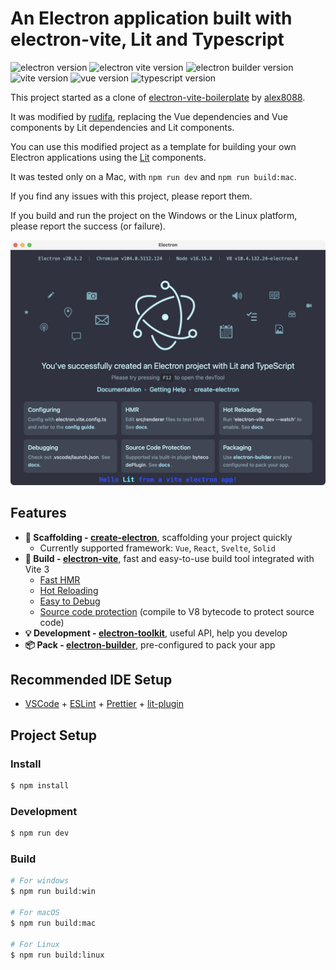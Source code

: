 # An Electron application built with electron-vite, Lit and Typescript

![electron version](https://img.shields.io/github/package-json/dependency-version/alex8088/electron-vite-boilerplate/dev/electron)
![electron vite version](https://img.shields.io/github/package-json/dependency-version/alex8088/electron-vite-boilerplate/dev/electron-vite)
![electron builder version](https://img.shields.io/github/package-json/dependency-version/alex8088/electron-vite-boilerplate/dev/electron-builder)
![vite version](https://img.shields.io/github/package-json/dependency-version/alex8088/electron-vite-boilerplate/dev/vite)
![vue version](https://img.shields.io/github/package-json/dependency-version/alex8088/electron-vite-boilerplate/dev/vue)
![typescript version](https://img.shields.io/github/package-json/dependency-version/alex8088/electron-vite-boilerplate/dev/typescript)


This project started as a clone of [electron-vite-boilerplate](https://github.com/alex8088/electron-vite-boilerplate/tree/master/src/renderer/src) by [alex8088](https://github.com/alex8088).

It was modified by [rudifa](https://github.com/rudifa), replacing the Vue dependencies and Vue components by Lit dependencies and Lit components.

You can use this modified project as a template for building your own Electron applications using the [Lit](https://lit.dev/docs/) components.

It was tested only on a Mac, with `npm run dev` and `npm run build:mac`.

If you find any issues with this project, please report them.

If you build and run the project on the Windows or the Linux platform, please report the success (or failure).

![Screenshot](images/Screenshot_2022-10-19_20.17.54.jpg)

## Features

- **📁 Scaffolding - [create-electron](https://github.com/alex8088/quick-start/tree/master/packages/create-electron)**, scaffolding your project quickly
  - Currently supported framework: `Vue`, `React`, `Svelte`, `Solid`
- **🚀 Build - [electron-vite](https://github.com/alex8088/electron-vite)**, fast and easy-to-use build tool integrated with Vite 3
  - [Fast HMR](https://evite.netlify.app/guide/hmr-in-renderer.html)
  - [Hot Reloading](https://evite.netlify.app/guide/hot-reloading.html)
  - [Easy to Debug](https://evite.netlify.app/guide/debugging.html)
  - [Source code protection](https://evite.netlify.app/guide/source-code-protection.html) (compile to V8 bytecode to protect source code)
- **💡 Development - [electron-toolkit](https://github.com/alex8088/electron-toolkit)**, useful API, help you develop
- **📦 Pack - [electron-builder](https://www.electron.build)**, pre-configured to pack your app


## Recommended IDE Setup

- [VSCode](https://code.visualstudio.com/) + [ESLint](https://marketplace.visualstudio.com/items?itemName=dbaeumer.vscode-eslint) + [Prettier](https://marketplace.visualstudio.com/items?itemName=esbenp.prettier-vscode) + [lit-plugin](https://marketplace.visualstudio.com/items?itemName=runem.lit-plugin)

## Project Setup

### Install

```bash
$ npm install
```

### Development

```bash
$ npm run dev
```

### Build

```bash
# For windows
$ npm run build:win

# For macOS
$ npm run build:mac

# For Linux
$ npm run build:linux
```
